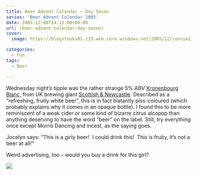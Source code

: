 ```yaml
---
title: Beer Advent Calendar – Day Seven
series: 'Beer Advent Calendar 2005'
date: 2005-12-08T14:12:00+00:00
url: /beer-advent-calendar-day-seven/
cover: 
  image: https://blogstouks01.z33.web.core.windows.net/2005/12/connie1_large_71473873_o-1.jpg

categories:
  - Fun
tags:
  - Beer

---
```

Wednesday night’s tipple was the rather strange 5% ABV [Kronenbourg Blanc][1], from UK brewing giant [Scottish & Newcastle][2]. Described as a “refreshing, fruity white beer”, this is in fact blatantly piss-coloured (which probably explains why it comes in an opaque bottle). I found this to be more reminiscent of a weak cider or some kind of bizarre citrus alcopop than anything deserving to have the word “beer” on the label. Still, try everything once except Morris Dancing and incest, as the saying goes.

Jocelyn says: “This is a girly beer!  I could drink this!  This is fruity, it’s not a beer at all!”

Weird advertising, too – would you buy a drink for this girl?

![](https://blogstouks01.z33.web.core.windows.net/2023/08/connie1_large_71473873_o.jpg)

 [1]: http://www.k1664.co.uk
 [2]: http://www.google.com/url?sa=t&ct=res&cd=1&url=http%3A//www.scottish-newcastle.com/